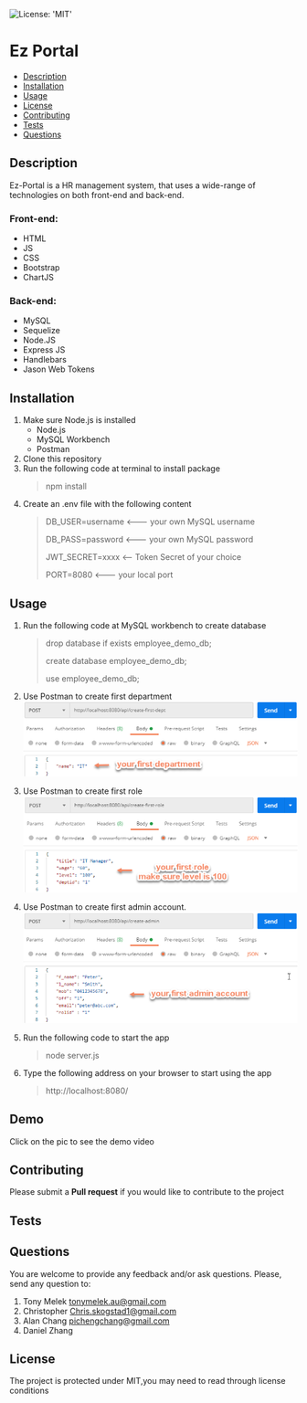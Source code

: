 ![License: 'MIT'](https://img.shields.io/badge/License-MIT-yellow.svg)
# Ez Portal
* [Description](#description)
* [Installation](#installation)
* [Usage](#usage)
* [License](#license)
* [Contributing](#contributing)
* [Tests](#tests)
* [Questions](#questions)
## Description
Ez-Portal is a HR management system, that uses a wide-range of technologies on both front-end and back-end.
### Front-end:
   - HTML
   - JS
   - CSS
   - Bootstrap
   - ChartJS
### Back-end:
   - MySQL
   - Sequelize
   - Node.JS
   - Express JS
   - Handlebars
   - Jason Web Tokens
## Installation
1. Make sure Node.js is installed
	- Node.js
	- MySQL Workbench
	- Postman
2. Clone this repository
3. Run the following code at terminal to install package
    > npm install
4. Create an .env file with the following content
    > DB_USER=username      <--- your own MySQL username
    > 
    > DB_PASS=password      <--- your own MySQL password
    > 
    > JWT_SECRET=xxxx   <-- Token Secret of your choice
    > 
    > PORT=8080         <--- your local port

## Usage
1. Run the following code at MySQL workbench to create database
    > drop database if exists employee_demo_db;
    > 
    > create database employee_demo_db;
    > 
    > use employee_demo_db;
2. Use Postman to create first department
    <img src="./assets/first-department.png" alt="create-first-department">

3. Use Postman to create first role
    <img src="./assets/first-role.png" alt="create-frist-role">

4. Use Postman to create first admin account.
    <img src="./assets/admin-account.png" alt="create-admin">

5. Run the following code to start the app
	>  node server.js
6. Type the following address on your browser to start using the app
	>  http://localhost:8080/

## Demo
Click on the pic to see the demo video

## Contributing
Please submit a **Pull request** if you would like to contribute to the project

## Tests

## Questions
You are welcome to provide any feedback and/or ask questions.
Please, send any question to:
1. Tony Melek [tonymelek.au@gmail.com](mailto:tonymelek.au@gmail.com)
2. Christopher [Chris.skogstad1@gmail.com](mailto:Chris.skogstad1@gmail.com)
3. Alan Chang [pichengchang@gmail.com](mailto:pichengchang@gmail.com)
4. Daniel Zhang

## License
The project is protected under MIT,you may need to read through license conditions
